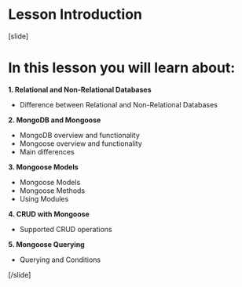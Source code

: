# Lesson Introduction

[slide]

# In this lesson you will learn about:

**1. Relational and Non-Relational Databases**
- Difference between Relational and Non-Relational Databases

**2. MongoDB and Mongoose**
- MongoDB overview and functionality
- Mongoose overview and functionality
- Main differences

**3. Mongoose Models**
- Mongoose Models
- Mongoose Methods
- Using Modules

**4. CRUD with Mongoose**
- Supported CRUD operations

**5. Mongoose Querying**
- Querying and Conditions




[/slide]
